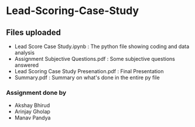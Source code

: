 # Lead-Scoring-Case-Study

## Files uploaded
* Lead Score Case Study.ipynb : The python file showing coding and data analysis
* Assignment Subjective Questions.pdf : Some subjective questions answered
* Lead Scoring Case Study Presenation.pdf : Final Presentation
* Summary.pdf : Summary on what's done in the entire py file

### Assignment done by 
* Akshay Bhirud
* Arinjay Gholap
* Manav Pandya
